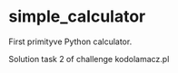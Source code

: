 # simple_calculator
First primityve Python calculator. 

Solution task 2 of challenge kodolamacz.pl
